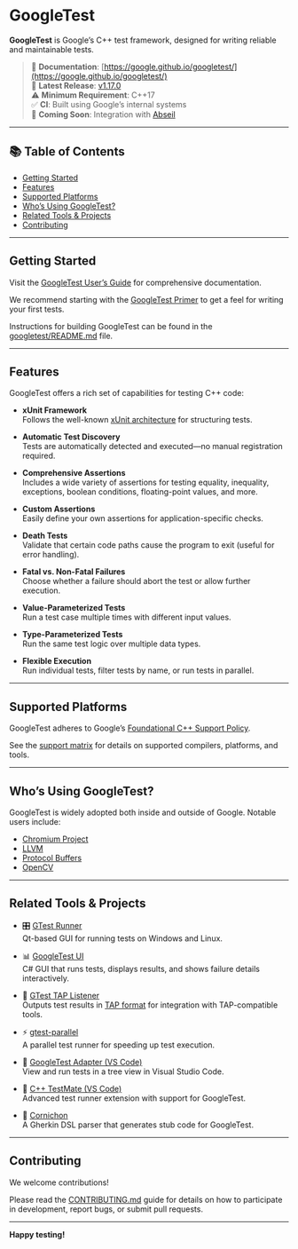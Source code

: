 # GoogleTest

**GoogleTest** is Google’s C++ test framework, designed for writing reliable and maintainable tests.

> 📄 **Documentation**: [https://google.github.io/googletest/](https://google.github.io/googletest/)  
> 🚀 **Latest Release**: [v1.17.0](https://github.com/google/googletest/releases/tag/v1.17.0)  
> ⚠️ **Minimum Requirement**: C++17  
> ✅ **CI**: Built using Google’s internal systems  
> 🔮 **Coming Soon**: Integration with [Abseil](https://github.com/abseil/abseil-cpp)

---

## 📚 Table of Contents

- [Getting Started](#getting-started)
- [Features](#features)
- [Supported Platforms](#supported-platforms)
- [Who’s Using GoogleTest?](#whos-using-googletest)
- [Related Tools & Projects](#related-tools--projects)
- [Contributing](#contributing)

---

## Getting Started

Visit the [GoogleTest User’s Guide](https://google.github.io/googletest/) for comprehensive documentation.

We recommend starting with the [GoogleTest Primer](https://google.github.io/googletest/primer.html) to get a feel for writing your first tests.

Instructions for building GoogleTest can be found in the [googletest/README.md](googletest/README.md) file.

---

## Features

GoogleTest offers a rich set of capabilities for testing C++ code:

- **xUnit Framework**  
  Follows the well-known [xUnit architecture](https://en.wikipedia.org/wiki/XUnit) for structuring tests.

- **Automatic Test Discovery**  
  Tests are automatically detected and executed—no manual registration required.

- **Comprehensive Assertions**  
  Includes a wide variety of assertions for testing equality, inequality, exceptions, boolean conditions, floating-point values, and more.

- **Custom Assertions**  
  Easily define your own assertions for application-specific checks.

- **Death Tests**  
  Validate that certain code paths cause the program to exit (useful for error handling).

- **Fatal vs. Non-Fatal Failures**  
  Choose whether a failure should abort the test or allow further execution.

- **Value-Parameterized Tests**  
  Run a test case multiple times with different input values.

- **Type-Parameterized Tests**  
  Run the same test logic over multiple data types.

- **Flexible Execution**  
  Run individual tests, filter tests by name, or run tests in parallel.

---

## Supported Platforms

GoogleTest adheres to Google’s [Foundational C++ Support Policy](https://opensource.google/documentation/policies/cplusplus-support).

See the [support matrix](https://github.com/google/oss-policies-info/blob/main/foundational-cxx-support-matrix.md) for details on supported compilers, platforms, and tools.

---

## Who’s Using GoogleTest?

GoogleTest is widely adopted both inside and outside of Google. Notable users include:

- [Chromium Project](https://www.chromium.org/)
- [LLVM](https://llvm.org/)
- [Protocol Buffers](https://github.com/protocolbuffers/protobuf)
- [OpenCV](https://opencv.org/)

---

## Related Tools & Projects

- 🎛 [GTest Runner](https://github.com/nholthaus/gtest-runner)  
  Qt-based GUI for running tests on Windows and Linux.

- 📊 [GoogleTest UI](https://github.com/ospector/gtest-gbar)  
  C# GUI that runs tests, displays results, and shows failure details interactively.

- 🧪 [GTest TAP Listener](https://github.com/kinow/gtest-tap-listener)  
  Outputs test results in [TAP format](https://en.wikipedia.org/wiki/Test_Anything_Protocol) for integration with TAP-compatible tools.

- ⚡ [gtest-parallel](https://github.com/google/gtest-parallel)  
  A parallel test runner for speeding up test execution.

- 🧩 [GoogleTest Adapter (VS Code)](https://marketplace.visualstudio.com/items?itemName=DavidSchuldenfrei.gtest-adapter)  
  View and run tests in a tree view in Visual Studio Code.

- 🧪 [C++ TestMate (VS Code)](https://github.com/matepek/vscode-catch2-test-adapter)  
  Advanced test runner extension with support for GoogleTest.

- 🥒 [Cornichon](https://pypi.org/project/cornichon/)  
  A Gherkin DSL parser that generates stub code for GoogleTest.

---

## Contributing

We welcome contributions!

Please read the [CONTRIBUTING.md](https://github.com/google/googletest/blob/main/CONTRIBUTING.md) guide for details on how to participate in development, report bugs, or submit pull requests.

---

**Happy testing!**
